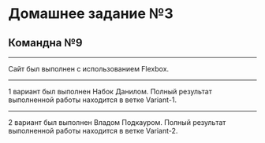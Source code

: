# Домашнее задание №3
## Командна №9
***
Сайт был выполнен с использованием Flexbox.
***
1 вариант был выполнен Набок Данилом. Полный результат выполненной работы находится в ветке Variant-1.
***
2 вариант был выполнен Владом Подкауром. Полный результат выполненной работы находится в ветке Variant-2.